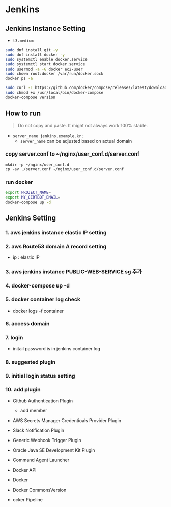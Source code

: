 # Jenkins

## Jenkins Instance Setting
- `t3.medium`

```bash
sudo dnf install git -y
sudo dnf install docker -y
sudo systemctl enable docker.service
sudo systemctl start docker.service
sudo usermod -a -G docker ec2-user
sudo chown root:docker /var/run/docker.sock
docker ps -a

sudo curl -L https://github.com/docker/compose/releases/latest/download/docker-compose-$(uname -s)-$(uname -m) -o /usr/local/bin/docker-compose
sudo chmod +x /usr/local/bin/docker-compose
docker-compose version
```


## How to run
> Do not copy and paste. It might not always work 100% stable.
- `server_name jenkins.example.kr;`
  - `server_name` can be adjusted based on actual domain

### copy server.conf to ~/nginx/user_conf.d/server.conf
  ```
  mkdir -p ~/nginx/user_conf.d
  cp -av ./server.conf ~/nginx/user_conf.d/server.conf
  ```

### run docker
  ```bash
  export PROJECT_NAME= 
  export MY_CERTBOT_EMAIL=
  docker-compose up -d
  ```

## Jenkins Setting

### 1. aws jenkins instance elastic IP setting

### 2. aws Route53 domain A record setting
- ip : elastic IP

### 3. aws jenkins instance PUBLIC-WEB-SERVICE sg 추가

### 4. docker-compose up -d
### 5. docker container log check
- docker logs -f container

### 6. access domain

### 7. login
- initail password is in jenkins container log 

### 8. suggested plugin

### 9. initial login status setting

### 10. add plugin
- Github Authentication Plugin
  - add member
- AWS Secrets Manager Credentioals Provider Plugin

- Slack Notification Plugin

- Generic Webhook Trigger Plugin

- Oracle Java SE Development Kit Plugin

- Command Agent Launcher

- Docker API

- Docker

- Docker CommonsVersion

- ocker Pipeline
